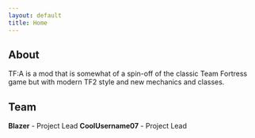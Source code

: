 ```yaml
---
layout: default
title: Home 
---
```


## About
TF:A is a mod that is somewhat of a spin-off of the classic Team Fortress game but with modern TF2 style and new mechanics and classes.

## Team
**Blazer** - Project Lead
**CoolUsername07** - Project Lead
